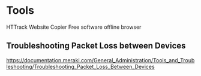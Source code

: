 # Tools


HTTrack Website Copier 
Free software offline browser

## Troubleshooting Packet Loss between Devices  
https://documentation.meraki.com/General_Administration/Tools_and_Troubleshooting/Troubleshooting_Packet_Loss_Between_Devices  
